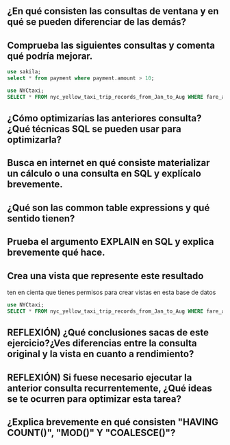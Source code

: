 ## ¿En qué consisten las consultas de ventana y en qué se pueden diferenciar de las demás?

## Comprueba las siguientes consultas y comenta qué podría mejorar.

```sql
use sakila;
select * from payment where payment.amount > 10;
```

```sql
use NYCtaxi;
SELECT * FROM nyc_yellow_taxi_trip_records_from_Jan_to_Aug WHERE fare_amount > 2;
```

## ¿Cómo optimizarías las anteriores consulta? ¿Qué técnicas SQL se pueden usar para optimizarla?

## Busca en internet en qué consiste materializar un cálculo o una consulta en SQL y explícalo brevemente.

## ¿Qué son las common table expressions y qué sentido tienen?

## Prueba el argumento EXPLAIN en SQL y explica brevemente qué hace.

## Crea una vista que represente este resultado
ten en cienta que tienes permisos para crear vistas en esta base de datos

```sql
use NYCtaxi;
SELECT * FROM nyc_yellow_taxi_trip_records_from_Jan_to_Aug WHERE fare_amount > 2;
```

## REFLEXIÓN) ¿Qué conclusiones sacas de este ejercicio?¿Ves diferencias entre la consulta original y la vista en cuanto a rendimiento?

## REFLEXIÓN) Si fuese necesario ejecutar la anterior consulta recurrentemente, ¿Qué ideas se te ocurren para optimizar esta tarea?

## ¿Explica brevemente en qué consisten "HAVING COUNT()", "MOD()" Y "COALESCE()"?
